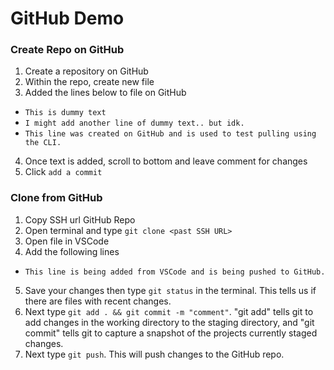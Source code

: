 # GitHub Demo

### Create Repo on GitHub

1. Create a repository on GitHub
2. Within the repo, create new file
3. Added the lines below to file on GitHub

- `This is dummy text`
- `I might add another line of dummy text.. but idk.`
- `This line was created on GitHub and is used to test pulling using the CLI.`

4. Once text is added, scroll to bottom and leave comment for changes
5. Click `add a commit`

### Clone from GitHub

1. Copy SSH url GitHub Repo
2. Open terminal and type `git clone <past SSH URL>`
3. Open file in VSCode
4. Add the following lines

- `This line is being added from VSCode and is being pushed to GitHub.`

5. Save your changes then type `git status` in the terminal. This tells us if there are files with recent changes.
6. Next type `git add . && git commit -m "comment"`. "git add" tells git to add changes in the working directory to the staging directory, and "git commit" tells git to capture a snapshot of the projects currently staged changes.
7. Next type `git push`. This will push changes to the GitHub repo.

